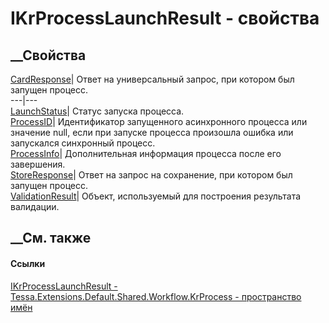 # IKrProcessLaunchResult - свойства
##  __Свойства
[CardResponse](P_Tessa_Extensions_Default_Shared_Workflow_KrProcess_IKrProcessLaunchResult_CardResponse.htm)|
Ответ на универсальный запрос, при котором был запущен процесс.  
---|---  
[LaunchStatus](P_Tessa_Extensions_Default_Shared_Workflow_KrProcess_IKrProcessLaunchResult_LaunchStatus.htm)|
Статус запуска процесса.  
[ProcessID](P_Tessa_Extensions_Default_Shared_Workflow_KrProcess_IKrProcessLaunchResult_ProcessID.htm)|
Идентификатор запущенного асинхронного процесса или значение null, если при
запуске процесса произошла ошибка или запускался синхронный процесс.  
[ProcessInfo](P_Tessa_Extensions_Default_Shared_Workflow_KrProcess_IKrProcessLaunchResult_ProcessInfo.htm)|
Дополнительная информация процесса после его завершения.  
[StoreResponse](P_Tessa_Extensions_Default_Shared_Workflow_KrProcess_IKrProcessLaunchResult_StoreResponse.htm)|
Ответ на запрос на сохранение, при котором был запущен процесс.  
[ValidationResult](P_Tessa_Extensions_Default_Shared_Workflow_KrProcess_IKrProcessLaunchResult_ValidationResult.htm)|
Объект, используемый для построения результата валидации.  
## __См. также
#### Ссылки
[IKrProcessLaunchResult -
](T_Tessa_Extensions_Default_Shared_Workflow_KrProcess_IKrProcessLaunchResult.htm)
[Tessa.Extensions.Default.Shared.Workflow.KrProcess - пространство
имён](N_Tessa_Extensions_Default_Shared_Workflow_KrProcess.htm)

